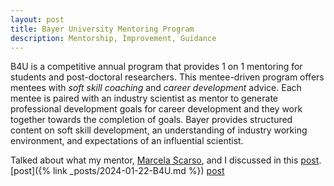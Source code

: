 ```yaml
---
layout: post
title: Bayer University Mentoring Program
description: Mentorship, Improvement, Guidance
---
```


B4U is a competitive annual program that provides 1 on 1 mentoring for students and post-doctoral researchers. This mentee-driven program offers mentees with _soft skill coaching_ and _career development_ advice. Each mentee is paired with an industry scientist as mentor to generate professional development goals for career development and they work together towards the completion of goals. Bayer provides structured content on soft skill development, an understanding of industry working environment, and expectations of an influential scientist.

Talked about what my mentor, [Marcela Scarso](https://www.linkedin.com/in/marcela-e-scarso-joaquim-733001130/), and I discussed in this [post](/_posts/2024-01-22-B4U.md).
[post]({% link _posts/2024-01-22-B4U.md %})
[post](../_posts/2024-01-22-B4U.md)